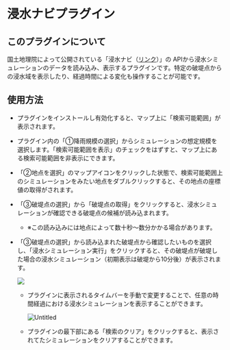 # 浸水ナビプラグイン

## このプラグインについて

国土地理院によって公開されている「浸水ナビ（[リンク](https://suiboumap.gsi.go.jp/)）」の APIから浸水シミュレーションのデータを読み込み、表示するプラグインです。特定の破堤点からの浸水域を表示したり、経過時間による変化も操作することが可能です。


## 使用方法

- プラグインをインストールし有効化すると、マップ上に「検索可能範囲」が表示されます。
- プラグイン内の「①降雨規模の選択」からシミュレーションの想定規模を選択します。「検索可能範囲を表示」のチェックをはずすと、マップ上にある検索可能範囲を非表示にできます。
- 「②地点を選択」のマップアイコンをクリックした状態で、検索可能範囲上のシミュレーションをみたい地点をダブルクリックすると、その地点の座標値の取得がされます。
- 「③破堤点の選択」から「破堤点の取得」をクリックすると、浸水シミュレーションが確認できる破堤点の候補が読み込まれます。
  - ※この読み込みには地点によって数十秒〜数分かかる場合があります。
- 「③破堤点の選択」から読み込まれた破堤点から確認したいものを選択し、「浸水シミュレーション実行」をクリックすると、その破堤点が破堤した場合の浸水シミュレーション（初期表示は破堤から10分後）が表示されます。

    ![](https://eukarya-inc.github.io/reearth-plugin-shinsuiNavi/src/img1.png)

  - プラグインに表示されるタイムバーを手動で変更することで、任意の時間経過における浸水シミュレーションを表示することができます。

    ![Untitled](https://eukarya-inc.github.io/reearth-plugin-shinsuiNavi/src/img2.png)

  - プラグインの最下部にある「検索のクリア」をクリックすると、表示されてたシミュレーションをクリアすることができます。
